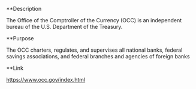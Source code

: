 **Description

The Office of the Comptroller of the Currency (OCC) is an independent bureau of the U.S. Department of the Treasury.

**Purpose

The OCC charters, regulates, and supervises all national banks, federal savings associations, and federal branches and agencies of foreign banks

**Link

https://www.occ.gov/index.html
